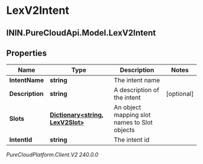 # LexV2Intent

## ININ.PureCloudApi.Model.LexV2Intent

## Properties

|Name | Type | Description | Notes|
|------------ | ------------- | ------------- | -------------|
| **IntentName** | **string** | The intent name | |
| **Description** | **string** | A description of the intent | [optional] |
| **Slots** | [**Dictionary&lt;string, LexV2Slot&gt;**](LexV2Slot) | An object mapping slot names to Slot objects | |
| **IntentId** | **string** | The intent id | |



_PureCloudPlatform.Client.V2 240.0.0_
